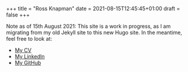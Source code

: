 +++
title = "Ross Knapman"
date = 2021-08-15T12:45:45+01:00
draft = false
+++

Note as of 15th August 2021: This site is a work in progress, as I am migrating from my old Jekyll site to this new Hugo site. In the meantime, feel free to look at:

- [My CV](/download/CV.pdf)
- [My LinkedIn](https://www.linkedin.com/in/rossknapman97/)
- [My GitHub](https://github.com/RossKnapman)